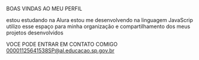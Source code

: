 BOAS VINDAS AO MEU PERFIL

estou estudando na Alura
estou me desenvolvendo na linguagem JavaScrip
utilizo esse espaço para minha organização e compartilhamento dos meus projetos desenvolvidos

VOCE PODE ENTRAR EM CONTATO COMIGO
00001125641538SP@al.educacao.sp.gov.br
